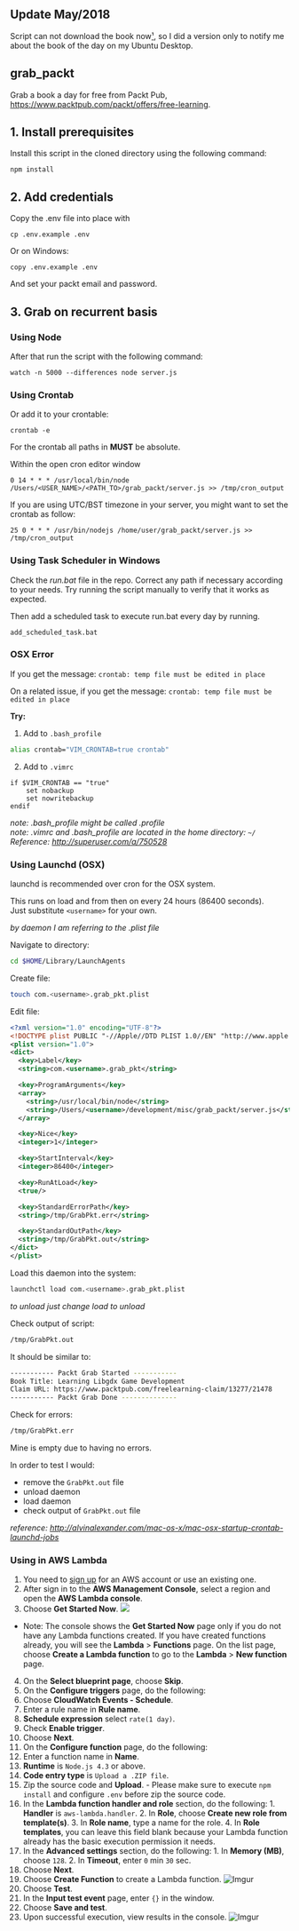 ## Update May/2018

Script can not download the book now[¹], so I did a version only to notify me about the book of the day on my Ubuntu Desktop.

[¹]: https://github.com/draconar/grab_packt/issues/25

## grab_packt

Grab a book a day for free from Packt Pub, https://www.packtpub.com/packt/offers/free-learning.

## 1. Install prerequisites

Install this script in the cloned directory using the following command:

    npm install


## 2. Add credentials

Copy the .env file into place with

    cp .env.example .env

Or on Windows:

    copy .env.example .env

And set your packt email and password.


## 3. Grab on recurrent basis

### Using Node
After that run the script with the following command:

    watch -n 5000 --differences node server.js

### Using Crontab
Or add it to your crontable:

    crontab -e
    
For the crontab all paths in **MUST** be absolute. 

Within the open cron editor window

    0 14 * * * /usr/local/bin/node /Users/<USER_NAME>/<PATH_TO>/grab_packt/server.js >> /tmp/cron_output

If you are using UTC/BST timezone in your server, you might want to set the crontab as follow:

    25 0 * * * /usr/bin/nodejs /home/user/grab_packt/server.js >> /tmp/cron_output

### Using Task Scheduler in Windows

Check the *run.bat* file in the repo. Correct any path if necessary according to your needs. Try running the script manually to verify that it works as expected.
	
Then add a scheduled task to execute run.bat every day by running.	

    add_scheduled_task.bat

### OSX Error
If you get the message:
`crontab: temp file must be edited in place`
	
On a related issue, if you get the message:
`crontab: temp file must be edited in place`

**Try:**  
1) Add to `.bash_profile`
```sh
alias crontab="VIM_CRONTAB=true crontab"
```
2) Add to `.vimrc`
```vi
if $VIM_CRONTAB == "true"
    set nobackup
    set nowritebackup
endif
```
*note: .bash_profile might be called .profile*  
*note: .vimrc and .bash_profile are located in the home directory: `~/`*  
*Reference: http://superuser.com/a/750528*

### Using Launchd (OSX)
launchd is recommended over cron for the OSX system.  

This runs on load and from then on every 24 hours (86400 seconds).  
Just substitute `<username>` for your own.

*by daemon I am referring to the .plist file*

Navigate to directory:
```sh
cd $HOME/Library/LaunchAgents
```

Create file:
```sh
touch com.<username>.grab_pkt.plist
```

Edit file:
```xml
<?xml version="1.0" encoding="UTF-8"?>
<!DOCTYPE plist PUBLIC "-//Apple//DTD PLIST 1.0//EN" "http://www.apple.com/DTDs/PropertyList-1.0.dtd">
<plist version="1.0">
<dict>
  <key>Label</key>
  <string>com.<username>.grab_pkt</string>

  <key>ProgramArguments</key>
  <array>
    <string>/usr/local/bin/node</string>
    <string>/Users/<username>/development/misc/grab_packt/server.js</string>
  </array>

  <key>Nice</key>
  <integer>1</integer>

  <key>StartInterval</key>
  <integer>86400</integer>

  <key>RunAtLoad</key>
  <true/>

  <key>StandardErrorPath</key>
  <string>/tmp/GrabPkt.err</string>

  <key>StandardOutPath</key>
  <string>/tmp/GrabPkt.out</string>
</dict>
</plist>
```

Load this daemon into the system:
```sh
launchctl load com.<username>.grab_pkt.plist
```
*to unload just change load to unload*  

Check output of script:
```sh
/tmp/GrabPkt.out
```
It should be similar to:
```sh
----------- Packt Grab Started -----------
Book Title: Learning Libgdx Game Development
Claim URL: https://www.packtpub.com/freelearning-claim/13277/21478
----------- Packt Grab Done --------------
```

Check for errors:
```sh
/tmp/GrabPkt.err
```
Mine is empty due to having no errors.  

In order to test I would:
- remove the `GrabPkt.out` file
- unload daemon
- load daemon
- check output of `GrabPkt.out` file

*reference: http://alvinalexander.com/mac-os-x/mac-osx-startup-crontab-launchd-jobs*  

### Using in AWS Lambda

1. You need to [sign up](https://portal.aws.amazon.com/gp/aws/developer/registration/index.html) for an AWS account or use an existing one.
2. After sign in to the **AWS Management Console**, select a region and open the **AWS Lambda console**.
3. Choose **Get Started Now**.
![](http://docs.aws.amazon.com/lambda/latest/dg/images/gs-1-10.png)
  - Note: The console shows the **Get Started Now** page only if you do not have any Lambda functions created. If you have created functions already, you will see the **Lambda** > **Functions** page. On the list page, choose **Create a Lambda function** to go to the **Lambda** > **New function** page.
4. On the **Select blueprint page**, choose **Skip**.
5. On the **Configure triggers** page, do the following:
  1. Choose **CloudWatch Events - Schedule**.
  2. Enter a rule name in **Rule name**.
  3. **Schedule expression** select `rate(1 day)`.
  4. Check **Enable trigger**.
  5. Choose **Next**.
6. On the **Configure function** page, do the following:
  1. Enter a function name in **Name**.
  2. **Runtime** is `Node.js 4.3` or above.
  3. **Code entry type** is `Upload a .ZIP file`.
  4. Zip the source code and **Upload**.
    - Please make sure to execute `npm install` and configure `.env` before zip the source code.
  5. In the **Lambda function handler and role** section, do the following:
    1. **Handler** is `aws-lambda.handler`.
    2. In **Role**, choose **Create new role from template(s)**.
    3. In **Role name**, type a name for the role.
    4. In **Role templates**, you can leave this field blank because your Lambda function already has the basic execution permission it needs.
  6. In the **Advanced settings** section, do the following:
    1. In **Memory (MB)**, choose `128`.
    2. In **Timeout**, enter `0` min `30` sec.
  7. Choose **Next**.
7. Choose **Create Function** to create a Lambda function.
![Imgur](http://i.imgur.com/S3YDeqw.png)
8. Choose **Test**.
9. In the **Input test event** page, enter `{}` in the window.
10. Choose **Save and test**.
11. Upon successful execution, view results in the console.
![Imgur](http://i.imgur.com/TV2E1LO.png)
